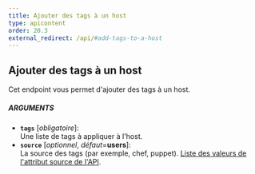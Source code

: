 ```yaml
---
title: Ajouter des tags à un host
type: apicontent
order: 20.3
external_redirect: /api/#add-tags-to-a-host
---
```


## Ajouter des tags à un host
Cet endpoint vous permet d'ajouter des tags à un host.

##### ARGUMENTS

* **`tags`** [*obligatoire*]:  
    Une liste de tags à appliquer à l'host.
* **`source`** [*optionnel*, *défaut*=**users**]:  
    La source des tags (par exemple, chef, puppet).
    [Liste des valeurs de l'attribut source de l'API][1].

[1]: /integrations/faq/list-of-api-source-attribute-value
